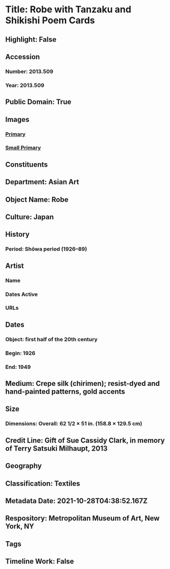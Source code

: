 # Title: Robe with Tanzaku and Shikishi Poem Cards
## Highlight: False
## Accession
### Number: 2013.509
### Year: 2013.509
## Public Domain: True
## Images
### [Primary](https://images.metmuseum.org/CRDImages/as/original/Clark_tanzaku_TR_237_2013_5_dupe.jpg)
### [Small Primary](https://images.metmuseum.org/CRDImages/as/web-large/Clark_tanzaku_TR_237_2013_5_dupe.jpg)
## Constituents
## Department: Asian Art
## Object Name: Robe
## Culture: Japan
## History
### Period: Shōwa period (1926–89)
## Artist
### Name
### Dates Active
### URLs
## Dates
### Object: first half of the 20th century
### Begin: 1926
### End: 1949
## Medium: Crepe silk (chirimen); resist-dyed and hand-painted patterns, gold accents
## Size
### Dimensions: Overall: 62 1/2 × 51 in. (158.8 × 129.5 cm)
## Credit Line: Gift of Sue Cassidy Clark, in memory of Terry Satsuki Milhaupt, 2013
## Geography
## Classification: Textiles
## Metadata Date: 2021-10-28T04:38:52.167Z
## Respository: Metropolitan Museum of Art, New York, NY
## Tags
## Timeline Work: False